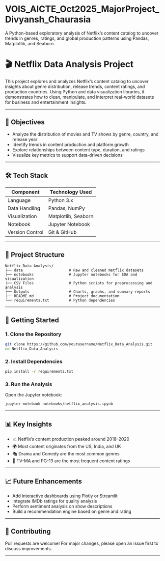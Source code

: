 # VOIS_AICTE_Oct2025_MajorProject_Divyansh_Chaurasia
A Python-based exploratory analysis of Netflix’s content catalog to uncover trends in genres, ratings, and global production patterns using Pandas, Matplotlib, and Seaborn.

# 🎬 Netflix Data Analysis Project

This project explores and analyzes Netflix’s content catalog to uncover insights about genre distribution, release trends, content ratings, and production countries. Using Python and data visualization libraries, it demonstrates how to clean, manipulate, and interpret real-world datasets for business and entertainment insights.

---

## 📌 Objectives

- Analyze the distribution of movies and TV shows by genre, country, and release year  
- Identify trends in content production and platform growth  
- Explore relationships between content type, duration, and ratings  
- Visualize key metrics to support data-driven decisions

---

## 🛠️ Tech Stack

| Component        | Technology Used        |
|------------------|------------------------|
| Language         | Python 3.x             |
| Data Handling    | Pandas, NumPy          |
| Visualization    | Matplotlib, Seaborn    |
| Notebook         | Jupyter Notebook       |
| Version Control  | Git & GitHub           |

---

## 📂 Project Structure

```
Netflix_Data_Analysis/
├── data                     # Raw and cleaned Netflix datasets
├── notebooks                # Jupyter notebooks for EDA and visualization
├── CSV Files                # Python scripts for preprocessing and analysis
├── Outputs                  # Charts, graphs, and summary reports
├── README.md                # Project documentation
└── requirements.txt         # Python dependencies
```

---

## 🚀 Getting Started

### 1. Clone the Repository

```bash
git clone https://github.com/yourusername/Netflix_Data_Analysis.git
cd Netflix_Data_Analysis
```

### 2. Install Dependencies

```bash
pip install -r requirements.txt
```

### 3. Run the Analysis

Open the Jupyter notebook:

```bash
jupyter notebook notebooks/netflix_analysis.ipynb
```

---

## 📊 Key Insights

- 📈 Netflix’s content production peaked around 2018–2020  
- 🌍 Most content originates from the US, India, and UK  
- 🎭 Drama and Comedy are the most common genres  
- 🔞 TV-MA and PG-13 are the most frequent content ratings

---

## 📈 Future Enhancements

- Add interactive dashboards using Plotly or Streamlit  
- Integrate IMDb ratings for quality analysis  
- Perform sentiment analysis on show descriptions  
- Build a recommendation engine based on genre and rating

---

## 🤝 Contributing

Pull requests are welcome! For major changes, please open an issue first to discuss improvements.

---
